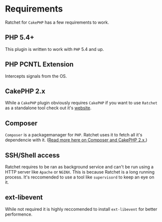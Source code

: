 Requirements
============

Ratchet for `CakePHP` has a few requirements to work.

## PHP 5.4+ ##

This plugin is written to work with `PHP` 5.4 and up.

## PHP PCNTL Extension ##

Intercepts signals from the OS.

## CakePHP 2.x ##

While a `CakePHP` plugin obviously requires `CakePHP` if you want to use `Ratchet` as a standalone tool check out it's [website](http://socketo.me/).

## Composer ##

`Composer` is a packagemanager for `PHP`. Ratchet uses it to fetch all it's dependencie with it. ([Read more here on Composer and CakePHP 2.x.](http://book.cakephp.org/2.0/en/installation/advanced-installation.html#installing-cakephp-with-composer))

## SSH/Shell access ##

Ratchet requires to be ran as background service and can't be run using a HTTP server like `Apache` or `NGINX`. This is because Ratchet is a long running process. It's reccomended to use a tool like `supervisord` to keep an eye on it.

## ext-libevent ##

While not required it is highly reccomended to install `ext-libevent` for better performence.